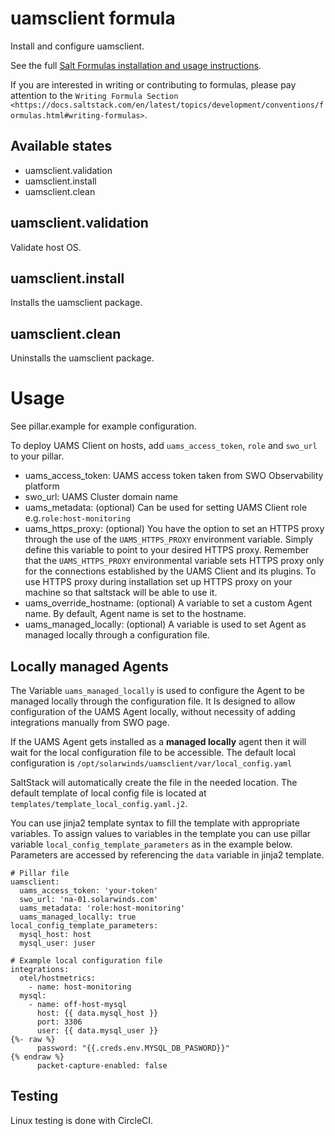 # uamsclient formula
Install and configure uamsclient.

See the full [Salt Formulas installation and usage instructions](http://docs.saltstack.com/en/latest/topics/development/conventions/formulas.html).


If you are interested in writing or contributing to formulas, please pay attention to the `Writing Formula Section
<https://docs.saltstack.com/en/latest/topics/development/conventions/formulas.html#writing-formulas>`.

## Available states

* uamsclient.validation
* uamsclient.install
* uamsclient.clean

## uamsclient.validation

Validate host OS.

## uamsclient.install

Installs the uamsclient package.

## uamsclient.clean

Uninstalls the uamsclient package.

# Usage

See pillar.example for example configuration.

To deploy UAMS Client on hosts, add `uams_access_token`, `role` and `swo_url` to your pillar.

* uams_access_token: UAMS access token taken from SWO Observability platform
* swo_url: UAMS Cluster domain name
* uams_metadata: (optional) Can be used for setting UAMS Client role e.g.`role:host-monitoring`
* uams_https_proxy: (optional) You have the option to set an HTTPS proxy through the use of the `UAMS_HTTPS_PROXY` environment variable. Simply define this variable to point to your desired HTTPS proxy. Remember that the `UAMS_HTTPS_PROXY` environmental variable sets HTTPS proxy only for the connections established by the UAMS Client and its plugins. To use HTTPS proxy during installation set up HTTPS proxy on your machine so that saltstack will be able to use it.
* uams_override_hostname: (optional) A variable to set a custom Agent name. By default, Agent name is set to the hostname.
* uams_managed_locally: (optional) A variable is used to set Agent as managed locally through a configuration file.

## Locally managed Agents
The Variable `uams_managed_locally` is used to configure the Agent to be managed locally through the configuration file. 
It Is designed to allow configuration of the UAMS Agent locally, without necessity of adding integrations manually from SWO page.

If the UAMS Agent gets installed as a **managed locally** agent then it will wait for the local configuration file to be accessible. The default local configuration is `/opt/solarwinds/uamsclient/var/local_config.yaml`

SaltStack will automatically create the file in the needed location. 
The default template of local config file is located at `templates/template_local_config.yaml.j2`.

You can use jinja2 template syntax to fill the template with appropriate variables.
To assign values to variables in the template you can use pillar variable `local_config_template_parameters` as in the example below.
Parameters are accessed by referencing the `data` variable in jinja2 template.

```sls
# Pillar file
uamsclient:
  uams_access_token: 'your-token'
  swo_url: 'na-01.solarwinds.com'
  uams_metadata: 'role:host-monitoring'
  uams_managed_locally: true
local_config_template_parameters:
  mysql_host: host
  mysql_user: juser
```

```jinja2
# Example local configuration file
integrations:
  otel/hostmetrics:
    - name: host-monitoring
  mysql:
    - name: off-host-mysql
      host: {{ data.mysql_host }}
      port: 3306
      user: {{ data.mysql_user }}
{%- raw %}
      password: "{{.creds.env.MYSQL_DB_PASWORD}}"
{% endraw %}
      packet-capture-enabled: false

```

Testing
-------

Linux testing is done with CircleCI.